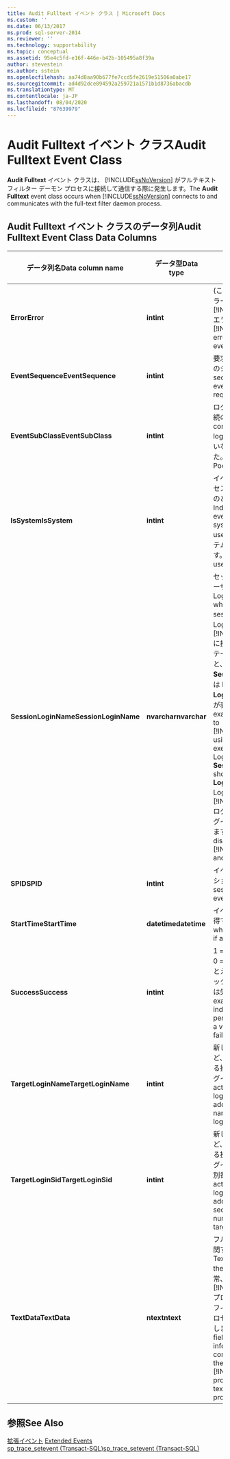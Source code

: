 ```yaml
---
title: Audit Fulltext イベント クラス | Microsoft Docs
ms.custom: ''
ms.date: 06/13/2017
ms.prod: sql-server-2014
ms.reviewer: ''
ms.technology: supportability
ms.topic: conceptual
ms.assetid: 95e4c5fd-e16f-446e-b42b-105495a8f39a
author: stevestein
ms.author: sstein
ms.openlocfilehash: aa74d8aa90b677fe7ccd5fe2619e51506a0abe17
ms.sourcegitcommit: ad4d92dce894592a259721a1571b1d8736abacdb
ms.translationtype: MT
ms.contentlocale: ja-JP
ms.lasthandoff: 08/04/2020
ms.locfileid: "87639979"
---
```

# <a name="audit-fulltext-event-class"></a><span data-ttu-id="6cb40-102">Audit Fulltext イベント クラス</span><span class="sxs-lookup"><span data-stu-id="6cb40-102">Audit Fulltext Event Class</span></span>
  <span data-ttu-id="6cb40-103">**Audit Fulltext** イベント クラスは、 [!INCLUDE[ssNoVersion](../../includes/ssnoversion-md.md)] がフルテキスト フィルター デーモン プロセスに接続して通信する際に発生します。</span><span class="sxs-lookup"><span data-stu-id="6cb40-103">The **Audit Fulltext** event class occurs when [!INCLUDE[ssNoVersion](../../includes/ssnoversion-md.md)] connects to and communicates with the full-text filter daemon process.</span></span>  
  
## <a name="audit-fulltext-event-class-data-columns"></a><span data-ttu-id="6cb40-104">Audit Fulltext イベント クラスのデータ列</span><span class="sxs-lookup"><span data-stu-id="6cb40-104">Audit Fulltext Event Class Data Columns</span></span>  
  
|<span data-ttu-id="6cb40-105">データ列名</span><span class="sxs-lookup"><span data-stu-id="6cb40-105">Data column name</span></span>|<span data-ttu-id="6cb40-106">データ型</span><span class="sxs-lookup"><span data-stu-id="6cb40-106">Data type</span></span>|<span data-ttu-id="6cb40-107">説明</span><span class="sxs-lookup"><span data-stu-id="6cb40-107">Description</span></span>|<span data-ttu-id="6cb40-108">列 ID</span><span class="sxs-lookup"><span data-stu-id="6cb40-108">Column ID</span></span>|<span data-ttu-id="6cb40-109">フィルターの適用</span><span class="sxs-lookup"><span data-stu-id="6cb40-109">Filterable</span></span>|  
|----------------------|---------------|-----------------|---------------|----------------|  
|<span data-ttu-id="6cb40-110">**Error**</span><span class="sxs-lookup"><span data-stu-id="6cb40-110">**Error**</span></span>|<span data-ttu-id="6cb40-111">**int**</span><span class="sxs-lookup"><span data-stu-id="6cb40-111">**int**</span></span>|<span data-ttu-id="6cb40-112">(このイベントによってエラーが報告された場合) [!INCLUDE[ssNoVersion](../../includes/ssnoversion-md.md)] エラー番号。</span><span class="sxs-lookup"><span data-stu-id="6cb40-112">The [!INCLUDE[ssNoVersion](../../includes/ssnoversion-md.md)] error number, if this event reports an error.</span></span>|<span data-ttu-id="6cb40-113">31</span><span class="sxs-lookup"><span data-stu-id="6cb40-113">31</span></span>|<span data-ttu-id="6cb40-114">はい</span><span class="sxs-lookup"><span data-stu-id="6cb40-114">Yes</span></span>|  
|<span data-ttu-id="6cb40-115">**EventSequence**</span><span class="sxs-lookup"><span data-stu-id="6cb40-115">**EventSequence**</span></span>|<span data-ttu-id="6cb40-116">**int**</span><span class="sxs-lookup"><span data-stu-id="6cb40-116">**int**</span></span>|<span data-ttu-id="6cb40-117">要求内の特定のイベントのシーケンス。</span><span class="sxs-lookup"><span data-stu-id="6cb40-117">The sequence of a given event within the request.</span></span>|<span data-ttu-id="6cb40-118">51</span><span class="sxs-lookup"><span data-stu-id="6cb40-118">51</span></span>|<span data-ttu-id="6cb40-119">いいえ</span><span class="sxs-lookup"><span data-stu-id="6cb40-119">No</span></span>|  
|<span data-ttu-id="6cb40-120">**EventSubClass**</span><span class="sxs-lookup"><span data-stu-id="6cb40-120">**EventSubClass**</span></span>|<span data-ttu-id="6cb40-121">**int**</span><span class="sxs-lookup"><span data-stu-id="6cb40-121">**int**</span></span>|<span data-ttu-id="6cb40-122">ログインに使用される接続の種類。</span><span class="sxs-lookup"><span data-stu-id="6cb40-122">Type of connection used by the login.</span></span> <span data-ttu-id="6cb40-123">1 = プールされていない。2 = プールされた。</span><span class="sxs-lookup"><span data-stu-id="6cb40-123">1 = Nonpooled, 2 = Pooled.</span></span>|<span data-ttu-id="6cb40-124">21</span><span class="sxs-lookup"><span data-stu-id="6cb40-124">21</span></span>|<span data-ttu-id="6cb40-125">はい</span><span class="sxs-lookup"><span data-stu-id="6cb40-125">Yes</span></span>|  
|<span data-ttu-id="6cb40-126">**IsSystem**</span><span class="sxs-lookup"><span data-stu-id="6cb40-126">**IsSystem**</span></span>|<span data-ttu-id="6cb40-127">**int**</span><span class="sxs-lookup"><span data-stu-id="6cb40-127">**int**</span></span>|<span data-ttu-id="6cb40-128">イベントがシステム プロセスとユーザー プロセスのどちらで発生したか。</span><span class="sxs-lookup"><span data-stu-id="6cb40-128">Indicates whether the event occurred on a system process or a user process.</span></span> <span data-ttu-id="6cb40-129">1 はシステム、0 はユーザーです。</span><span class="sxs-lookup"><span data-stu-id="6cb40-129">1 = system, 0 = user.</span></span>|<span data-ttu-id="6cb40-130">60</span><span class="sxs-lookup"><span data-stu-id="6cb40-130">60</span></span>|<span data-ttu-id="6cb40-131">はい</span><span class="sxs-lookup"><span data-stu-id="6cb40-131">Yes</span></span>|  
|<span data-ttu-id="6cb40-132">**SessionLoginName**</span><span class="sxs-lookup"><span data-stu-id="6cb40-132">**SessionLoginName**</span></span>|<span data-ttu-id="6cb40-133">**nvarchar**</span><span class="sxs-lookup"><span data-stu-id="6cb40-133">**nvarchar**</span></span>|<span data-ttu-id="6cb40-134">セッションを開始したユーザーのログイン名。</span><span class="sxs-lookup"><span data-stu-id="6cb40-134">Login name of the user who originated the session.</span></span> <span data-ttu-id="6cb40-135">たとえば、Login1 を使用して [!INCLUDE[ssNoVersion](../../includes/ssnoversion-md.md)] に接続し、Login2 でステートメントを実行すると、 **SessionLoginName** には Login1 が表示され、 **LoginName** には Login2 が表示されます。</span><span class="sxs-lookup"><span data-stu-id="6cb40-135">For example, if you connect to [!INCLUDE[ssNoVersion](../../includes/ssnoversion-md.md)] using Login1 and execute a statement as Login2, **SessionLoginName** shows Login1 and **LoginName** shows Login2.</span></span> <span data-ttu-id="6cb40-136">この列には、 [!INCLUDE[ssNoVersion](../../includes/ssnoversion-md.md)] ログインと Windows ログインの両方が表示されます。</span><span class="sxs-lookup"><span data-stu-id="6cb40-136">This column displays both [!INCLUDE[ssNoVersion](../../includes/ssnoversion-md.md)] and Windows logins.</span></span>|<span data-ttu-id="6cb40-137">64</span><span class="sxs-lookup"><span data-stu-id="6cb40-137">64</span></span>|<span data-ttu-id="6cb40-138">はい</span><span class="sxs-lookup"><span data-stu-id="6cb40-138">Yes</span></span>|  
|<span data-ttu-id="6cb40-139">**SPID**</span><span class="sxs-lookup"><span data-stu-id="6cb40-139">**SPID**</span></span>|<span data-ttu-id="6cb40-140">**int**</span><span class="sxs-lookup"><span data-stu-id="6cb40-140">**int**</span></span>|<span data-ttu-id="6cb40-141">イベントが発生したセッションの ID。</span><span class="sxs-lookup"><span data-stu-id="6cb40-141">ID of the session on which the event occurred.</span></span>|<span data-ttu-id="6cb40-142">12</span><span class="sxs-lookup"><span data-stu-id="6cb40-142">12</span></span>|<span data-ttu-id="6cb40-143">はい</span><span class="sxs-lookup"><span data-stu-id="6cb40-143">Yes</span></span>|  
|<span data-ttu-id="6cb40-144">**StartTime**</span><span class="sxs-lookup"><span data-stu-id="6cb40-144">**StartTime**</span></span>|<span data-ttu-id="6cb40-145">**datetime**</span><span class="sxs-lookup"><span data-stu-id="6cb40-145">**datetime**</span></span>|<span data-ttu-id="6cb40-146">イベントの開始時刻 (取得できた場合)。</span><span class="sxs-lookup"><span data-stu-id="6cb40-146">Time at which the event started, if available.</span></span>|<span data-ttu-id="6cb40-147">14</span><span class="sxs-lookup"><span data-stu-id="6cb40-147">14</span></span>|<span data-ttu-id="6cb40-148">はい</span><span class="sxs-lookup"><span data-stu-id="6cb40-148">Yes</span></span>|  
|<span data-ttu-id="6cb40-149">**Success**</span><span class="sxs-lookup"><span data-stu-id="6cb40-149">**Success**</span></span>|<span data-ttu-id="6cb40-150">**int**</span><span class="sxs-lookup"><span data-stu-id="6cb40-150">**int**</span></span>|<span data-ttu-id="6cb40-151">1 = 成功。</span><span class="sxs-lookup"><span data-stu-id="6cb40-151">1 = success.</span></span> <span data-ttu-id="6cb40-152">0 = 失敗。</span><span class="sxs-lookup"><span data-stu-id="6cb40-152">0 = failure.</span></span> <span data-ttu-id="6cb40-153">たとえば、値 1 は権限チェックの成功を示し、値 0 は失敗を示します。</span><span class="sxs-lookup"><span data-stu-id="6cb40-153">For example, a value of 1 indicates success of a permissions check and a value of 0 indicates failure of that check.</span></span>|<span data-ttu-id="6cb40-154">23</span><span class="sxs-lookup"><span data-stu-id="6cb40-154">23</span></span>|<span data-ttu-id="6cb40-155">はい</span><span class="sxs-lookup"><span data-stu-id="6cb40-155">Yes</span></span>|  
|<span data-ttu-id="6cb40-156">**TargetLoginName**</span><span class="sxs-lookup"><span data-stu-id="6cb40-156">**TargetLoginName**</span></span>|<span data-ttu-id="6cb40-157">**int**</span><span class="sxs-lookup"><span data-stu-id="6cb40-157">**int**</span></span>|<span data-ttu-id="6cb40-158">新しいログインの追加など、ログインを対象とする操作で、対象となるログインの名前。</span><span class="sxs-lookup"><span data-stu-id="6cb40-158">For actions that target a login (for example, adding a new login), the name of the targeted login.</span></span>|<span data-ttu-id="6cb40-159">42</span><span class="sxs-lookup"><span data-stu-id="6cb40-159">42</span></span>|<span data-ttu-id="6cb40-160">はい</span><span class="sxs-lookup"><span data-stu-id="6cb40-160">Yes</span></span>|  
|<span data-ttu-id="6cb40-161">**TargetLoginSid**</span><span class="sxs-lookup"><span data-stu-id="6cb40-161">**TargetLoginSid**</span></span>|<span data-ttu-id="6cb40-162">**int**</span><span class="sxs-lookup"><span data-stu-id="6cb40-162">**int**</span></span>|<span data-ttu-id="6cb40-163">新しいログインの追加など、ログインを対象とする操作で、対象となるログインのセキュリティ識別番号 (SID)。</span><span class="sxs-lookup"><span data-stu-id="6cb40-163">For actions that target a login (for example, adding a new login), the security identification number (SID) of the targeted login.</span></span>|<span data-ttu-id="6cb40-164">43</span><span class="sxs-lookup"><span data-stu-id="6cb40-164">43</span></span>|<span data-ttu-id="6cb40-165">はい</span><span class="sxs-lookup"><span data-stu-id="6cb40-165">Yes</span></span>|  
|<span data-ttu-id="6cb40-166">**TextData**</span><span class="sxs-lookup"><span data-stu-id="6cb40-166">**TextData**</span></span>|<span data-ttu-id="6cb40-167">**ntext**</span><span class="sxs-lookup"><span data-stu-id="6cb40-167">**ntext**</span></span>|<span data-ttu-id="6cb40-168">フルテキスト イベントに関するテキスト情報。</span><span class="sxs-lookup"><span data-stu-id="6cb40-168">Text information about the Full-Text event.</span></span> <span data-ttu-id="6cb40-169">通常、このフィールドは [!INCLUDE[ssNoVersion](../../includes/ssnoversion-md.md)] プロセスとフルテキスト フィルター デーモン プロセス間の接続情報を示します。</span><span class="sxs-lookup"><span data-stu-id="6cb40-169">Typically this field provides information about the connection between the [!INCLUDE[ssNoVersion](../../includes/ssnoversion-md.md)] process and the full-text filter daemon process</span></span>|<span data-ttu-id="6cb40-170">1</span><span class="sxs-lookup"><span data-stu-id="6cb40-170">1</span></span>|<span data-ttu-id="6cb40-171">はい</span><span class="sxs-lookup"><span data-stu-id="6cb40-171">Yes</span></span>|  
  
## <a name="see-also"></a><span data-ttu-id="6cb40-172">参照</span><span class="sxs-lookup"><span data-stu-id="6cb40-172">See Also</span></span>  
 <span data-ttu-id="6cb40-173">[拡張イベント](../extended-events/extended-events.md) </span><span class="sxs-lookup"><span data-stu-id="6cb40-173">[Extended Events](../extended-events/extended-events.md) </span></span>  
 [<span data-ttu-id="6cb40-174">sp_trace_setevent &#40;Transact-SQL&#41;</span><span class="sxs-lookup"><span data-stu-id="6cb40-174">sp_trace_setevent &#40;Transact-SQL&#41;</span></span>](/sql/relational-databases/system-stored-procedures/sp-trace-setevent-transact-sql)  
  
  
